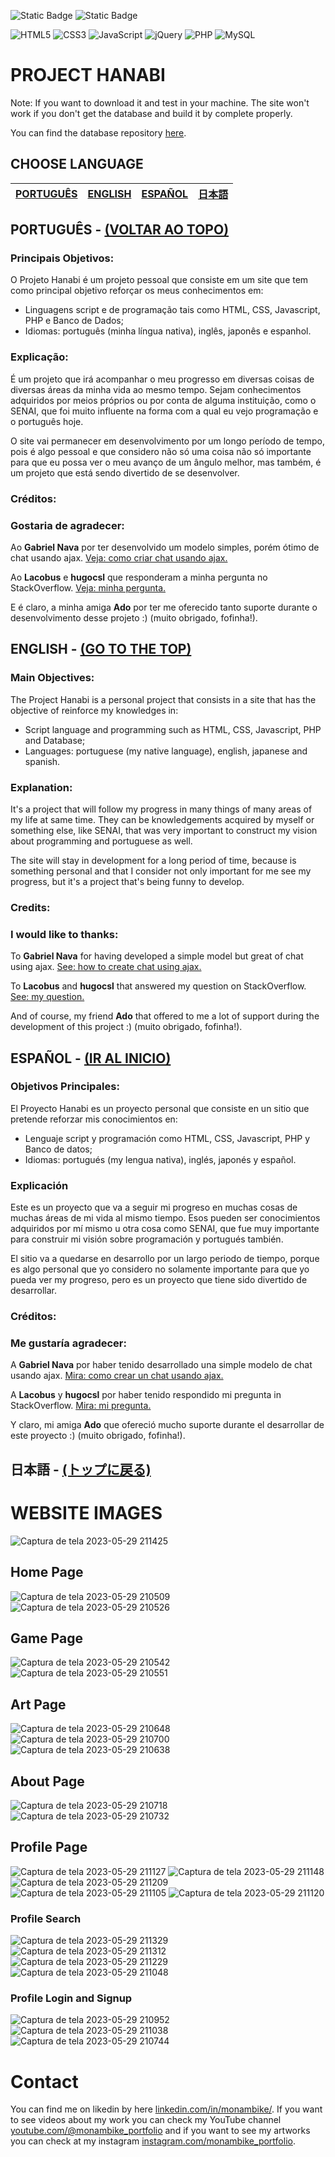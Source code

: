 <img alt="Static Badge" src="https://img.shields.io/badge/MONAMBIKE-%236c00fa?style=for-the-badge&label=MADE%20BY&labelColor=%23050505"> <img alt="Static Badge" src="https://img.shields.io/badge/CC--BY--4.0%20license-%236c00fa?style=for-the-badge&label=LICENSE&labelColor=%23050505">

![HTML5](https://img.shields.io/badge/html5-%23E34F26.svg?style=for-the-badge&logo=html5&logoColor=white)
![CSS3](https://img.shields.io/badge/css3-%231572B6.svg?style=for-the-badge&logo=css3&logoColor=white)
![JavaScript](https://img.shields.io/badge/javascript-%23323330.svg?style=for-the-badge&logo=javascript&logoColor=%23F7DF1E)
![jQuery](https://img.shields.io/badge/jquery-%230769AD.svg?style=for-the-badge&logo=jquery&logoColor=white)
![PHP](https://img.shields.io/badge/php-%23777BB4.svg?style=for-the-badge&logo=php&logoColor=white)
![MySQL](https://img.shields.io/badge/mysql-%2300f.svg?style=for-the-badge&logo=mysql&logoColor=white)

# PROJECT HANABI

Note: If you want to download it and test in your machine. The site won't work if you don't get the database and build it by complete properly.

You can find the database repository [here](https://github.com/monambike/project-hanabi-database/).

## CHOOSE LANGUAGE
| [PORTUGUÊS](#PORTUGUÊS---VOLTAR-AO-TOPO) | [ENGLISH](#ENGLISH---GO-TO-THE-TOP) | [ESPAÑOL](#ESPAÑOL---IR-AL-INICIO) | [日本語](#日本語---トップに戻る) |
|-|-|-|-|

## PORTUGUÊS - [(VOLTAR AO TOPO)](#PROJECT-HANABI)

### Principais Objetivos:

O Projeto Hanabi é um projeto pessoal que consiste em um site que tem como principal objetivo reforçar os meus conhecimentos em:

- Linguagens script e de programação tais como HTML, CSS, Javascript, PHP e Banco de Dados;
- Idiomas: português (minha língua nativa), inglês, japonês e espanhol.

### Explicação:

É um projeto que irá acompanhar o meu progresso em diversas coisas de diversas áreas da minha vida ao mesmo tempo. Sejam conhecimentos adquiridos por meios próprios ou por conta de alguma instituição, como o SENAI, que foi muito influente na forma com a qual eu vejo programação e o português hoje.

O site vai permanecer em desenvolvimento por um longo período de tempo, pois é algo pessoal e que considero não só uma coisa não só importante para que eu possa ver o meu avanço de um ângulo melhor, mas também, é um projeto que está sendo divertido de se desenvolver.

### Créditos:

### Gostaria de agradecer:

Ao **Gabriel Nava** por ter desenvolvido um modelo simples, porém ótimo de chat usando ajax. 
[Veja: como criar chat usando ajax.](https://code.tutsplus.com/tutorials/how-to-create-a-simple-web-based-chat-application--net-5931)

Ao **Lacobus** e **hugocsl** que responderam a minha pergunta no StackOverflow.
[Veja: minha pergunta.](https://pt.stackoverflow.com/questions/459170/como-não-permitir-o-usuário-de-criar-html-usando-input-text)

E é claro, a minha amiga **Ado** por ter me oferecido tanto suporte durante o desenvolvimento desse projeto :) (muito obrigado, fofinha!).

## ENGLISH - [(GO TO THE TOP)](#PROJECT-HANABI)

### Main Objectives:

The Project Hanabi is a personal project that consists in a site that has the objective of reinforce my knowledges in:

- Script language and programming such as HTML, CSS, Javascript, PHP and Database;
- Languages: portuguese (my native language), english, japanese and spanish.

### Explanation:

It's a project that will follow my progress in many things of many areas of my life at same time. They can be knowledgements acquired by myself or something else, like SENAI, that was very important to construct my vision about programming and portuguese as well.

The site will stay in development for a long period of time, because is something personal and that I consider not only important for me see my progress, but it's a project that's being funny to develop.

### Credits:

### I would like to thanks:

To **Gabriel Nava** for having developed a simple model but great of chat using ajax. 
[See: how to create chat using ajax.](https://code.tutsplus.com/tutorials/how-to-create-a-simple-web-based-chat-application--net-5931)

To **Lacobus** and **hugocsl** that answered my question on StackOverflow.
[See: my question.](https://pt.stackoverflow.com/questions/459170/como-não-permitir-o-usuário-de-criar-html-usando-input-text)

And of course, my friend **Ado** that offered to me a lot of support during the development of this project :) (muito obrigado, fofinha!).

## ESPAÑOL - [(IR AL INICIO)](#PROJECT-HANABI)

### Objetivos Principales:

El Proyecto Hanabi es un proyecto personal que consiste en un sitio que pretende reforzar mis conocimientos en:

- Lenguaje script y programación como HTML, CSS, Javascript, PHP y Banco de datos;
- Idiomas: portugués (my lengua nativa), inglés, japonés y español.

### Explicación

Este es un proyecto que va a seguir mi progreso en muchas cosas de muchas áreas de mi vida al mismo tiempo. Esos pueden ser conocimientos adquiridos por mí mismo u otra cosa como SENAI, que fue muy importante para construir mi visión sobre programación y portugués también.

El sitio va a quedarse en desarrollo por un largo periodo de tiempo, porque es algo personal que yo considero no solamente importante para que yo pueda ver my progreso, pero es un proyecto que tiene sido divertido de desarrollar.

### Créditos:

### Me gustaría agradecer:

A **Gabriel Nava** por haber tenido desarrollado una simple modelo de chat usando ajax.
[Mira: como crear un chat usando ajax.](https://code.tutsplus.com/tutorials/how-to-create-a-simple-web-based-chat-application--net-5931)

A **Lacobus** y **hugocsl** por haber tenido respondido mi pregunta in StackOverflow.
[Mira: mi pregunta.](https://pt.stackoverflow.com/questions/459170/como-não-permitir-o-usuário-de-criar-html-usando-input-text)

Y claro, mi amiga **Ado** que ofereció mucho suporte durante el desarrollar de este proyecto :) (muito obrigado, fofinha!).

## 日本語 - [(トップに戻る)](#PROJECT-HANABI)

# WEBSITE IMAGES

![Captura de tela 2023-05-29 211425](https://github.com/monambike/project-hanabi-web/assets/35270174/be541760-22e6-4375-96f9-389eb4260cfd)

## Home Page

![Captura de tela 2023-05-29 210509](https://github.com/monambike/project-hanabi-web/assets/35270174/bd8521e8-b888-4a77-ab30-501645054aa1)
![Captura de tela 2023-05-29 210526](https://github.com/monambike/project-hanabi-web/assets/35270174/25aa8370-3055-4b6b-9134-e520bf5754c9)

## Game Page

![Captura de tela 2023-05-29 210542](https://github.com/monambike/project-hanabi-web/assets/35270174/c509df79-3990-4b27-b532-09e38d470417)
![Captura de tela 2023-05-29 210551](https://github.com/monambike/project-hanabi-web/assets/35270174/f42bed6a-799a-4b0e-90db-8acf9b400601)

## Art Page

![Captura de tela 2023-05-29 210648](https://github.com/monambike/project-hanabi-web/assets/35270174/9f8e53eb-bdb6-49c5-97c4-6e2d846595e4)
![Captura de tela 2023-05-29 210700](https://github.com/monambike/project-hanabi-web/assets/35270174/7949f23c-0a38-4baf-a598-dae0d1e7b99b)
![Captura de tela 2023-05-29 210638](https://github.com/monambike/project-hanabi-web/assets/35270174/e345a3f2-5a80-4513-a285-f31db9137b97)

## About Page

![Captura de tela 2023-05-29 210718](https://github.com/monambike/project-hanabi-web/assets/35270174/b93a75cd-8d8d-47d9-8ab7-5cde2601a3d8)
![Captura de tela 2023-05-29 210732](https://github.com/monambike/project-hanabi-web/assets/35270174/0e4c8de7-25cd-41d7-bf08-351b0859fbdc)


## Profile Page

![Captura de tela 2023-05-29 211127](https://github.com/monambike/project-hanabi-web/assets/35270174/47332863-6759-464d-9330-bb08e4e6e300)
![Captura de tela 2023-05-29 211148](https://github.com/monambike/project-hanabi-web/assets/35270174/69e6f726-5618-4967-81cb-ce90e3c33093)
![Captura de tela 2023-05-29 211209](https://github.com/monambike/project-hanabi-web/assets/35270174/c153d343-8869-4321-bdeb-7b437e5ed3cc)
![Captura de tela 2023-05-29 211105](https://github.com/monambike/project-hanabi-web/assets/35270174/1c8e37c8-47a2-414d-ac34-a0ab4d371e60)
![Captura de tela 2023-05-29 211120](https://github.com/monambike/project-hanabi-web/assets/35270174/f8c09afe-caff-4a27-a433-d8adf09aa09b)

### Profile Search

![Captura de tela 2023-05-29 211329](https://github.com/monambike/project-hanabi-web/assets/35270174/1abeac08-8b12-40dc-92cd-84185e190992)
![Captura de tela 2023-05-29 211312](https://github.com/monambike/project-hanabi-web/assets/35270174/907a1f00-a078-4abc-b870-964b2a7a01d3)
![Captura de tela 2023-05-29 211229](https://github.com/monambike/project-hanabi-web/assets/35270174/b8b70cb0-9550-42a3-ad67-595e910f7427)
![Captura de tela 2023-05-29 211048](https://github.com/monambike/project-hanabi-web/assets/35270174/d16534dc-ba11-434f-8178-6b14b5f34b20)

### Profile Login and Signup

![Captura de tela 2023-05-29 210952](https://github.com/monambike/project-hanabi-web/assets/35270174/c11d1810-60fb-41fd-9475-f3c2ac489fb9)
![Captura de tela 2023-05-29 211038](https://github.com/monambike/project-hanabi-web/assets/35270174/2cd4e45c-a5cf-4295-b5c1-1e49d5fb5910)
![Captura de tela 2023-05-29 210744](https://github.com/monambike/project-hanabi-web/assets/35270174/901bd759-7003-42e5-8540-d9962369ff09)

# Contact

You can find me on likedin by here [linkedin.com/in/monambike/](https://www.linkedin.com/in/monambike/). If you want to see videos about my work you can check my YouTube channel [youtube.com/@monambike_portfolio](https://www.youtube.com/@monambike_portfolio) and if you want to see my artworks you can check at my instagram [instagram.com/monambike_portfolio](https://www.instagram.com/monambike_portfolio).
